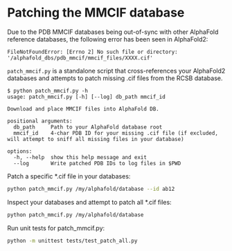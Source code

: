 # Patching the MMCIF database

Due to the PDB MMCIF databases being out-of-sync with other AlphaFold
reference databases, the following error has been seen in AlphaFold2:

```
FileNotFoundError: [Errno 2] No such file or directory: '/alphafold_dbs/pdb_mmcif/mmcif_files/XXXX.cif'
```

`patch_mmcif.py` is a standalone script that cross-references your AlphaFold2 databases and attempts to patch missing .cif files from the RCSB database.

```
$ python patch_mmcif.py -h
usage: patch_mmcif.py [-h] [--log] db_path mmcif_id

Download and place MMCIF files into AlphaFold DB.

positional arguments:
  db_path     Path to your AlphaFold database root
  mmcif_id    4-char PDB ID for your missing .cif file (if excluded, will attempt to sniff all missing files in your database)

options:
  -h, --help  show this help message and exit
  --log       Write patched PDB IDs to log files in $PWD
```

Patch a specific *.cif file in your databases:

```sh
python patch_mmcif.py /my/alphafold/database --id ab12
```

Inspect your databases and attempt to patch all *.cif files:

```sh
python patch_mmcif.py /my/alphafold/database
```

Run unit tests for patch_mmcif.py:

```sh
python -m unittest tests/test_patch_all.py
```
